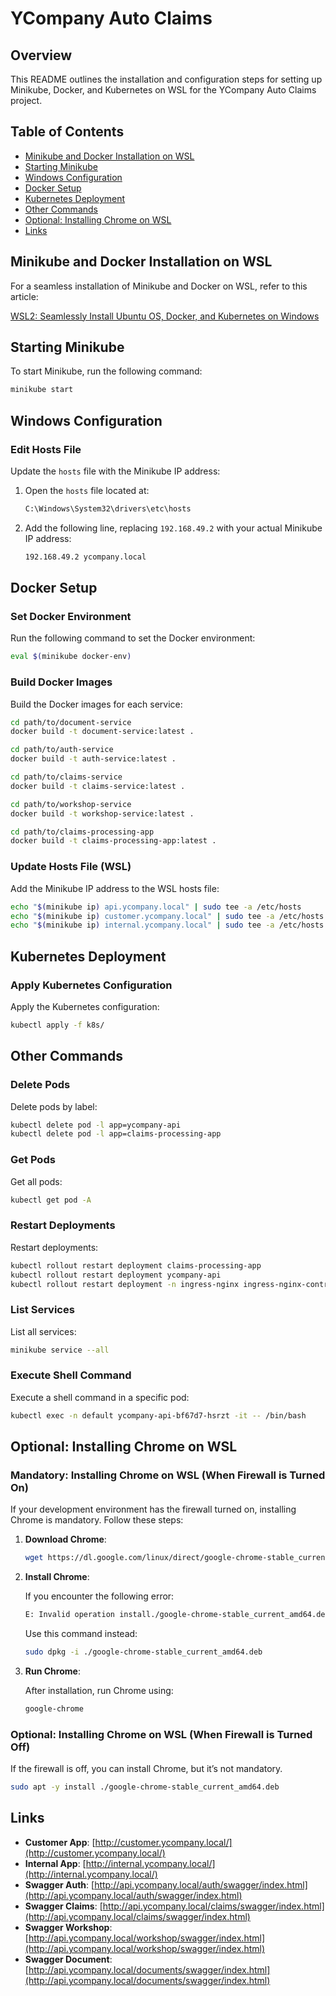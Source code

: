 # YCompany Auto Claims

## Overview

This README outlines the installation and configuration steps for setting up Minikube, Docker, and Kubernetes on WSL for the YCompany Auto Claims project.

## Table of Contents

- [Minikube and Docker Installation on WSL](#minikube-and-docker-installation-on-wsl)
- [Starting Minikube](#starting-minikube)
- [Windows Configuration](#windows-configuration)
- [Docker Setup](#docker-setup)
- [Kubernetes Deployment](#kubernetes-deployment)
- [Other Commands](#other-commands)
- [Optional: Installing Chrome on WSL](#optional-installing-chrome-on-wsl)
- [Links](#links)

## Minikube and Docker Installation on WSL

For a seamless installation of Minikube and Docker on WSL, refer to this article:

[WSL2: Seamlessly Install Ubuntu OS, Docker, and Kubernetes on Windows](https://medium.com/@dudu.zbeda_13698/wsl2-seamlessly-install-ubuntu-os-docker-and-kubernetes-on-windows-for-a-development-environment-13ce936a275c)

## Starting Minikube

To start Minikube, run the following command:

```bash
minikube start
```

## Windows Configuration

### Edit Hosts File

Update the `hosts` file with the Minikube IP address:

1. Open the `hosts` file located at:
   ```bash
   C:\Windows\System32\drivers\etc\hosts
   ```
2. Add the following line, replacing `192.168.49.2` with your actual Minikube IP address:
   ```bash
   192.168.49.2 ycompany.local
   ```

## Docker Setup

### Set Docker Environment

Run the following command to set the Docker environment:

```bash
eval $(minikube docker-env)
```

### Build Docker Images

Build the Docker images for each service:

```bash
cd path/to/document-service
docker build -t document-service:latest .

cd path/to/auth-service
docker build -t auth-service:latest .

cd path/to/claims-service
docker build -t claims-service:latest .

cd path/to/workshop-service
docker build -t workshop-service:latest .

cd path/to/claims-processing-app
docker build -t claims-processing-app:latest .
```

### Update Hosts File (WSL)

Add the Minikube IP address to the WSL hosts file:

```bash
echo "$(minikube ip) api.ycompany.local" | sudo tee -a /etc/hosts
echo "$(minikube ip) customer.ycompany.local" | sudo tee -a /etc/hosts
echo "$(minikube ip) internal.ycompany.local" | sudo tee -a /etc/hosts
```

## Kubernetes Deployment

### Apply Kubernetes Configuration

Apply the Kubernetes configuration:

```bash
kubectl apply -f k8s/
```

## Other Commands

### Delete Pods

Delete pods by label:

```bash
kubectl delete pod -l app=ycompany-api
kubectl delete pod -l app=claims-processing-app
```

### Get Pods

Get all pods:

```bash
kubectl get pod -A
```

### Restart Deployments

Restart deployments:

```bash
kubectl rollout restart deployment claims-processing-app
kubectl rollout restart deployment ycompany-api
kubectl rollout restart deployment -n ingress-nginx ingress-nginx-controller
```

### List Services

List all services:

```bash
minikube service --all
```

### Execute Shell Command

Execute a shell command in a specific pod:

```bash
kubectl exec -n default ycompany-api-bf67d7-hsrzt -it -- /bin/bash
```

## Optional: Installing Chrome on WSL

### Mandatory: Installing Chrome on WSL (When Firewall is Turned On)

If your development environment has the firewall turned on, installing Chrome is mandatory. Follow these steps:

1. **Download Chrome**:

   ```bash
   wget https://dl.google.com/linux/direct/google-chrome-stable_current_amd64.deb
   ```

2. **Install Chrome**:

   If you encounter the following error:

   ```bash
   E: Invalid operation install./google-chrome-stable_current_amd64.deb
   ```

   Use this command instead:

   ```bash
   sudo dpkg -i ./google-chrome-stable_current_amd64.deb
   ```

3. **Run Chrome**:

   After installation, run Chrome using:

   ```bash
   google-chrome
   ```

### Optional: Installing Chrome on WSL (When Firewall is Turned Off)

If the firewall is off, you can install Chrome, but it’s not mandatory.

```bash
sudo apt -y install ./google-chrome-stable_current_amd64.deb
```

## Links

- **Customer App**: [http://customer.ycompany.local/](http://customer.ycompany.local/)
- **Internal App**: [http://internal.ycompany.local/](http://internal.ycompany.local/)
- **Swagger Auth**: [http://api.ycompany.local/auth/swagger/index.html](http://api.ycompany.local/auth/swagger/index.html)
- **Swagger Claims**: [http://api.ycompany.local/claims/swagger/index.html](http://api.ycompany.local/claims/swagger/index.html)
- **Swagger Workshop**: [http://api.ycompany.local/workshop/swagger/index.html](http://api.ycompany.local/workshop/swagger/index.html)
- **Swagger Document**: [http://api.ycompany.local/documents/swagger/index.html](http://api.ycompany.local/documents/swagger/index.html)
```
